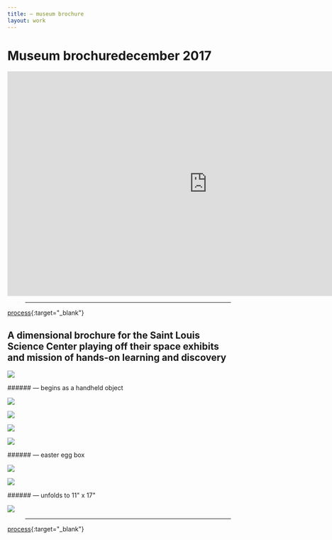 ```yaml
---
title: — museum brochure
layout: work
---
```


# <span id="title">Museum brochure</span><span id="date">december 2017</span>

<iframe width="900" height="506" src="https://www.youtube.com/embed/WaDXQoTWfnU?rel=0&amp;showinfo=0" frameborder="0" allow="autoplay; encrypted-media" allowfullscreen></iframe>

>___  
[process](../documents/museumbrochure_process_vannavu.pdf){:target="_blank"}

## A dimensional brochure for the Saint Louis Science Center playing off their space exhibits and mission of hands-on learning and discovery

<p class="fill"><img src="../images/museum_brochure/mb02.jpg"></p>
###### &mdash; begins as a handheld object

<p class="fill"><img src="../images/museum_brochure/mb03.jpg"></p>

<p class="fill"><img src="../images/museum_brochure/mb04.jpg"></p>

<p class="fill"><img src="../images/museum_brochure/mb05.jpg"></p>

<p class="fill"><img src="../images/museum_brochure/mb06.jpg"></p>
###### &mdash; easter egg box

<p class="fill"><img src="../images/museum_brochure/mb09.jpg"></p>

<p class="fill"><img src="../images/museum_brochure/mb07.jpg"></p>
###### &mdash; unfolds to 11" x 17"

<p class="fill"><img src="../images/museum_brochure/mb08.jpg"></p>

>___  
[process](../documents/museumbrochure_process_vannavu.pdf){:target="_blank"}